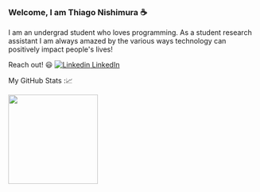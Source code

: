 
### Welcome, I am Thiago Nishimura  :coffee:
I am an undergrad student who loves programming.
As a student research assistant I am always amazed by the various ways technology can positively impact people's lives!


Reach out! :smiley:
[![Linkedin](https://i.stack.imgur.com/gVE0j.png) LinkedIn](https://www.linkedin.com/in/thiago-nishimura)


My GitHub Stats ::chart_with_upwards_trend:

<img height="180em" src="https://github-readme-stats.vercel.app/api?username=dsnishimura&show_icons=true&hide_border=true&&count_private=true&include_all_commits=true" />





